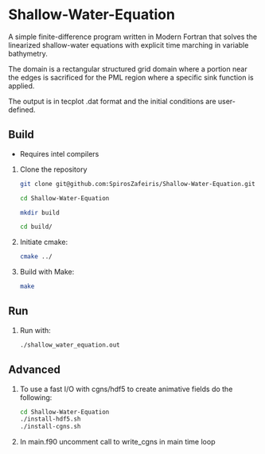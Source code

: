 # Shallow-Water-Equation
A simple finite-difference program written in Modern Fortran that 
solves the linearized shallow-water equations with explicit time marching
in variable bathymetry.

The domain is a rectangular structured grid domain where a portion near the
edges is sacrificed for the PML region where a specific sink function is 
applied.

The output is in tecplot .dat format and the initial conditions are user-defined.


## Build

* Requires intel compilers 

1.  Clone the repository
    
    ```bash
    git clone git@github.com:SpirosZafeiris/Shallow-Water-Equation.git
    ```
    ```bash
    cd Shallow-Water-Equation
    ```
    ```bash
    mkdir build
    ```
    ```bash
    cd build/
    ```
2.  Initiate cmake:
    ```bash
    cmake ../
    ```
3. Build with Make:
    ```bash
    make
    ```

## Run

1. Run with:
    ```bash
    ./shallow_water_equation.out
    ```

## Advanced

1. To use a fast I/O with cgns/hdf5 to create animative fields do the following:
    ```bash
    cd Shallow-Water-Equation
    ./install-hdf5.sh
    ./install-cgns.sh
    ```
2. In main.f90 uncomment call to write_cgns in main time loop
 
